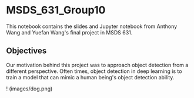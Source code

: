# MSDS_631_Group10

This notebook contains the slides and Jupyter notebook from Anthony Wang and Yuefan Wang's final project in MSDS 631. 

## Objectives

Our motivation behind this project was to approach object detection from a different perspective. Often times, object detection in deep learning is to train a model that can mimic a human being's object detection ability. 

! (images/dog.png)
